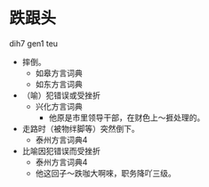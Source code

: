 # 跌跟头
dih7 gen1 teu
+ 摔倒。
  * 如皋方言词典
  * 如东方言词典
+ （喻）犯错误或受挫折
  * 兴化方言词典
    - 他原是市里领导干部，在财色上～捱处理的。
+ 走路时（被物绊脚等）突然倒下。
  * 泰州方言词典4
+ 比喻因犯错误而受挫折
  * 泰州方言词典4
  - 他这回子～跌咖大啊唻，职务降吖三级。
